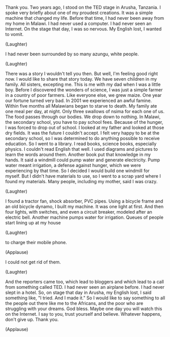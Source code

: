 
Thank you.
Two years ago, I stood on the TED stage in Arusha, Tanzania.
I spoke very briefly about one of my proudest creations.
It was a simple machine that changed my life.
Before that time,
I had never been away from my home
in Malawi.
I had never used a computer.
I had never seen an Internet.
On the stage that day, I was so nervous.
My English lost,
I wanted to vomit.

(Laughter)

I had never been surrounded by so many azungu,
white people.

(Laughter)

There was a story I wouldn&#39;t tell you then.
But well, I&#39;m feeling good right now.
I would like to share that story today.
We have seven children in my family.
All sisters, excepting me.
This is me with my dad when I was a little boy.
Before I discovered the wonders of science,
I was just a simple farmer
in a country of poor farmers.
Like everyone else, we grew maize.
One year our fortune turned very bad.
In 2001 we experienced an awful famine.
Within five months all Malawians began to starve to death.
My family ate one meal per day, at night.
Only three swallows of nsima for each one of us.
The food passes through our bodies.
We drop down to nothing.
In Malawi, the secondary school,
you have to pay school fees.
Because of the hunger, I was forced to drop out of school.
I looked at my father
and looked at those dry fields.
It was the future I couldn&#39;t accept.
I felt very happy to be at the secondary school,
so I was determined to do anything possible
to receive education.
So I went to a library.
I read books, science books, especially physics.
I couldn&#39;t read English that well.
I used diagrams and pictures
to learn the words around them.
Another book put that knowledge in my hands.
It said a windmill could pump water and generate electricity.
Pump water meant irrigation,
a defense against hunger,
which we were experiencing by that time.
So I decided I would build one windmill for myself.
But I didn&#39;t have materials to use,
so I went to a scrap yard
where I found my materials.
Many people, including my mother,
said I was crazy.

(Laughter)

I found a tractor fan,
shock absorber, PVC pipes.
Using a bicycle frame
and an old bicycle dynamo,
I built my machine.
It was one light at first.
And then four lights,
with switches, and even a circuit breaker,
modeled after an electric bell.
Another machine pumps water
for irrigation.
Queues of people start lining up at my house

(Laughter)

to charge their mobile phone.

(Applause)

I could not get rid of them.

(Laughter)

And the reporters came too,
which lead to bloggers
and which lead to a call from something called TED.
I had never seen an airplane before.
I had never slept in a hotel.
So, on stage that day in Arusha,
my English lost,
I said something like,
&quot;I tried. And I made it.&quot;
So I would like to say something
to all the people out there like me
to the Africans, and the poor
who are struggling with your dreams.
God bless.
Maybe one day you will watch this on the Internet.
I say to you, trust yourself and believe.
Whatever happens, don&#39;t give up.
Thank you.

(Applause)

